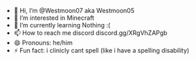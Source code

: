 - 👋 Hi, I’m @Westmoon07 aka Westmoon05
- 👀 I’m interested in Minecraft
- 🌱 I’m currently learning Nothing :(
- 📫 How to reach me discord discord.gg/XRgVhZAPgb
- 😄 Pronouns: he/him
- ⚡ Fun fact: i clinicly cant spell (like i have a spelling disability)

<!---
Westmoon07/Westmoon07 is a ✨ special ✨ repository because its `README.md` (this file) appears on your GitHub profile.
You can click the Preview link to take a look at your changes.
--->
